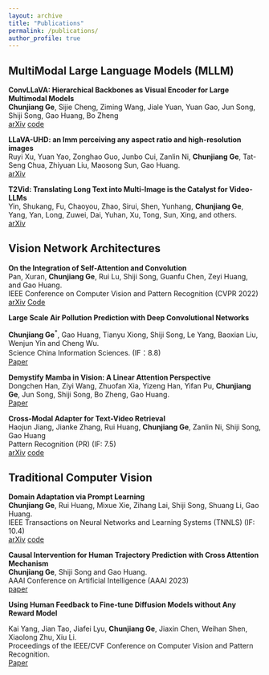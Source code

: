 ```yaml
---
layout: archive
title: "Publications"
permalink: /publications/
author_profile: true
---
```


<!-- {% if author.googlescholar %}
  You can also find my articles on <u><a href="{{author.googlescholar}}">my Google Scholar profile</a>.</u>
{% endif %}

{% include base_path %}

{% for post in site.publications reversed %}
  {% include archive-single.html %}
{% endfor %} -->


## MultiModal Large Language Models (MLLM)

**ConvLLaVA: Hierarchical Backbones as Visual Encoder for Large Multimodal Models**\
**Chunjiang Ge**, Sijie Cheng, Ziming Wang, Jiale Yuan, Yuan Gao, Jun Song, Shiji Song, Gao Huang, Bo Zheng \
[arXiv](https://arxiv.org/abs/2405.15738) [code](https://github.com/alibaba/conv-llava)

**LLaVA-UHD: an lmm perceiving any aspect ratio and high-resolution images**\
Ruyi Xu, Yuan Yao, Zonghao Guo, Junbo Cui, Zanlin Ni, **Chunjiang Ge**, Tat-Seng Chua, Zhiyuan Liu, Maosong Sun, Gao Huang.  \
[arXiv](https://arxiv.org/abs/2403.11703)

**T2Vid: Translating Long Text into Multi-Image is the Catalyst for Video-LLMs**\
Yin, Shukang, Fu, Chaoyou, Zhao, Sirui, Shen, Yunhang, **Chunjiang Ge**, Yang, Yan, Long, Zuwei, Dai, Yuhan, Xu, Tong, Sun, Xing, and others.  \
[arXiv](https://arxiv.org/abs/2411.19951)

## Vision Network Architectures

**On the Integration of Self-Attention and Convolution**\
Pan, Xuran, **Chunjiang Ge**, Rui Lu, Shiji Song, Guanfu Chen, Zeyi Huang, and Gao Huang.  \
IEEE Conference on Computer Vision and Pattern Recognition (CVPR 2022)\
[arXiv](https://arxiv.org/abs/2111.14556) [Code](https://github.com/leaplabthu/acmix)

**Large Scale Air Pollution Prediction with Deep Convolutional Networks**

**Chunjiang Ge**$^\ast$, Gao Huang, Tianyu Xiong, Shiji Song, Le Yang, Baoxian Liu, Wenjun Yin and Cheng Wu.  \
Science China Information Sciences. (IF：8.8) \
[Paper](https://link.springer.com/article/10.1007/s11432-020-2951-1)

**Demystify Mamba in Vision: A Linear Attention Perspective**\
Dongchen Han, Ziyi Wang, Zhuofan Xia, Yizeng Han, Yifan Pu, **Chunjiang Ge**, Jun Song, Shiji Song, Bo Zheng, Gao Huang.  \
[Paper](https://arxiv.org/abs/2405.16605)

**Cross-Modal Adapter for Text-Video Retrieval**\
Haojun Jiang, Jianke Zhang, Rui Huang, **Chunjiang Ge**, Zanlin Ni, Shiji Song, Gao Huang \
Pattern Recognition (PR) (IF: 7.5) \
[arXiv](https://arxiv.org/abs/2211.09623) [code](https://github.com/LeapLabTHU/Cross-Modal-Adapter)

## Traditional Computer Vision

**Domain Adaptation via Prompt Learning**\
**Chunjiang Ge**, Rui Huang, Mixue Xie, Zihang Lai, Shiji Song, Shuang Li, Gao Huang.  \
IEEE Transactions on Neural Networks and Learning Systems (TNNLS) (IF: 10.4) \
[arXiv](https://arxiv.org/abs/2202.06687) [code](https://github.com/LeapLabTHU/DAPrompt)

**Causal Intervention for Human Trajectory Prediction with Cross Attention Mechanism**\
**Chunjiang Ge**, Shiji Song and Gao Huang. \
AAAI Conference on Artificial Intelligence (AAAI 2023)\
[paper](https://ojs.aaai.org/index.php/AAAI/article/view/25142)

**Using Human Feedback to Fine-tune Diffusion Models without Any Reward Model**

Kai Yang, Jian Tao, Jiafei Lyu, **Chunjiang Ge**, Jiaxin Chen, Weihan Shen, Xiaolong Zhu, Xiu Li.  \
Proceedings of the IEEE/CVF Conference on Computer Vision and Pattern Recognition. \
[Paper](https://openaccess.thecvf.com/content/CVPR2024/papers/Yang_Using_Human_Feedback_to_Fine-tune_Diffusion_Models_without_Any_Reward_CVPR_2024_paper.pdf)